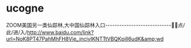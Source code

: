 # ucogne
ZOOM美国另一类仙踪林,大中国仙踪林入口----------------------------🤒🤒点/此/进/入/http://www.baidu.com/link?url=NoK8PT47PahMhFH8Vie_jnciyIKNTTtVBQKpill6udK&amp;wd
